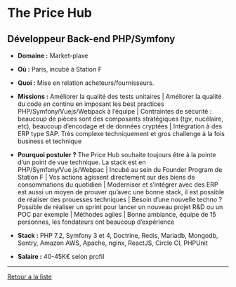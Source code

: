 # The Price Hub

## Développeur Back-end PHP/Symfony

- **Domaine :** Market-plaxe

- **Où :** Paris, incubé à Station F

- **Quoi :** Mise en relation acheteurs/fournisseurs.

- **Missions :** Améliorer la qualité des tests unitaires | Améliorer la qualité du code en continu en imposant les best practices PHP/Symfony/Vuejs/Webpack à l’équipe | Contraintes de sécurité : beaucoup de pièces sont des composants stratégiques (tgv, nucélaire, etc), beaucoup d’encodage et de données cryptées | Intégration à des ERP type SAP. Très complexe techniquement et gros challenge à la fois business et technique

- **Pourquoi postuler ?** The Price Hub souhaite toujours être à la pointe d’un point de vue technique. La stack est en PHP/Symfony/Vue.js/Webpac |
Incubé au sein du Founder Program de Station F | Vos actions agissent directement sur des biens de consommations du quotidien | Moderniser et s’intégrer avec des ERP est aussi un moyen de prouver qu’avec une bonne stack, il est possible de réaliser des prouesses techniques | Besoin d’une nouvelle techno ? Possible de réaliser un sprint pour lancer un nouveau projet R&D ou un POC par exemple | Méthodes agiles | Bonne ambiance, équipe de 15 personnes, les fondateurs ont beaucoup d’expérience

- **Stack :** PHP 7.2, Symfony 3 et 4, Doctrine, Redis, Mariadb, Mongodb, Sentry, Amazon AWS, Apache, nginx, ReactJS, Circle CI, PHPUnit

- **Salaire :** 40-45K€ selon profil

----
[Retour a la liste](#file-00readme-md)
